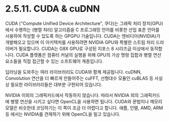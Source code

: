 # 2.5.11. CUDA & cuDNN

CUDA ("Compute Unified Device Architecture", 쿠다)는 그래픽 처리 장치(GPU)에서 수행하는 (병렬 처리) 알고리즘을 C 프로그래밍 언어를 비롯한 산업 표준 언어를 사용하여 작성할 수 있도록 하는 GPGPU 기술입니다. CUDA는 엔비디아(NVIDIA)가 개발해오고 있으며 이 아키텍처를 사용하려면 NVIDIA GPU와 특별한 스트림 처리 드라이버가 필요합니다. CUDA는 G8X GPU로 구성된 지포스 8 시리즈급 이상에서 동작합니다. CUDA 플랫폼은 컴퓨터 커널의 실행을 위해 GPU의 가상 명령 집합과 병렬 연산 요소들을 직접 접근할 수 있는 소프트웨어 계층입니다.

딥러닝을 도와주는 여러 라이브러리도 CUDA와 함께 제공됩니다. cuDNN, Convolution 연산을 더 빠르게 만들어주는 cuFFT, 선형대수 모듈인 cuBLAS 등 사실상 필요한 라이브러리들은 대부분 구현되어 있습니다.

NVIDIA 이외의 그래픽카드에서 작동하지 않습니다. 따라서 NVIDIA 외의 그래픽카드에 병렬 연산을 시키고 싶다면 OpenCL을 사용하면 됩니다. CUDA와 문법이나 메모리 모델은 비슷한데 코딩하기는 이 쪽이 조금 더 어렵다고 합니다. 애플, 인텔, AMD, ARM등 에서는 NVIDIA를 견제하기 위해 OpenCL을 밀고 있습니다.
